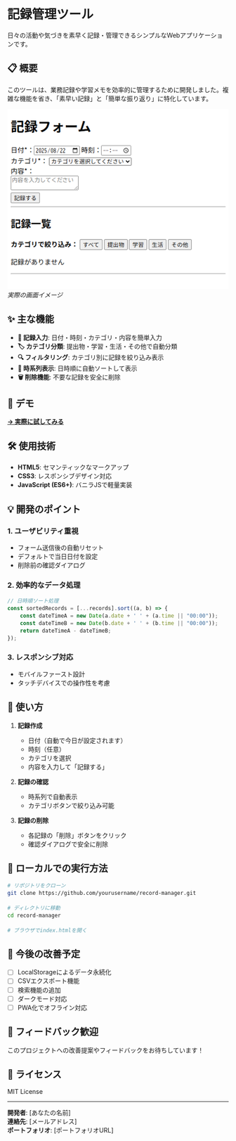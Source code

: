 # 記録管理ツール

日々の活動や気づきを素早く記録・管理できるシンプルなWebアプリケーションです。

## 📋 概要

このツールは、業務記録や学習メモを効率的に管理するために開発しました。複雑な機能を省き、「素早い記録」と「簡単な振り返り」に特化しています。

![デモ画像](input_form.png)
*実際の画面イメージ*

## ✨ 主な機能

- **📝 記録入力**: 日付・時刻・カテゴリ・内容を簡単入力
- **🏷️ カテゴリ分類**: 提出物・学習・生活・その他で自動分類
- **🔍 フィルタリング**: カテゴリ別に記録を絞り込み表示
- **📅 時系列表示**: 日時順に自動ソートして表示
- **🗑️ 削除機能**: 不要な記録を安全に削除

## 🚀 デモ

**[→ 実際に試してみる](https://atarin2.github.io/input_form/)**

## 🛠️ 使用技術

- **HTML5**: セマンティックなマークアップ
- **CSS3**: レスポンシブデザイン対応
- **JavaScript (ES6+)**: バニラJSで軽量実装

## 💡 開発のポイント

### 1. ユーザビリティ重視
- フォーム送信後の自動リセット
- デフォルトで当日日付を設定
- 削除前の確認ダイアログ

### 2. 効率的なデータ処理
```javascript
// 日時順ソート処理
const sortedRecords = [...records].sort((a, b) => {
    const dateTimeA = new Date(a.date + ' ' + (a.time || "00:00"));
    const dateTimeB = new Date(b.date + ' ' + (b.time || "00:00"));
    return dateTimeA - dateTimeB;
});
```

### 3. レスポンシブ対応
- モバイルファースト設計
- タッチデバイスでの操作性を考慮

## 📱 使い方

1. **記録作成**
   - 日付（自動で今日が設定されます）
   - 時刻（任意）
   - カテゴリを選択
   - 内容を入力して「記録する」

2. **記録の確認**
   - 時系列で自動表示
   - カテゴリボタンで絞り込み可能

3. **記録の削除**
   - 各記録の「削除」ボタンをクリック
   - 確認ダイアログで安全に削除

## 🔧 ローカルでの実行方法

```bash
# リポジトリをクローン
git clone https://github.com/yourusername/record-manager.git

# ディレクトリに移動
cd record-manager

# ブラウザでindex.htmlを開く
```

## 🚧 今後の改善予定

- [ ] LocalStorageによるデータ永続化
- [ ] CSVエクスポート機能
- [ ] 検索機能の追加
- [ ] ダークモード対応
- [ ] PWA化でオフライン対応

## 🤝 フィードバック歓迎

このプロジェクトへの改善提案やフィードバックをお待ちしています！

## 📄 ライセンス

MIT License

---
**開発者**: [あなたの名前]  
**連絡先**: [メールアドレス]  
**ポートフォリオ**: [ポートフォリオURL]
